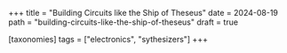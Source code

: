 +++
title = "Building Circuits like the Ship of Theseus"
date = 2024-08-19
path = "building-circuits-like-the-ship-of-theseus"
draft = true

[taxonomies]
tags = ["electronics", "sythesizers"]
+++
